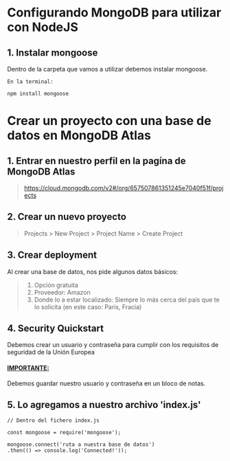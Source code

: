 # Configurando MongoDB para utilizar con NodeJS

## 1. Instalar mongoose

Dentro de la carpeta que vamos a utilizar debemos instalar mongoose.

```
En la terminal:

npm install mongoose
```

# Crear un proyecto con una base de datos en MongoDB Atlas

## 1. Entrar en nuestro perfil en la pagína de MongoDB Atlas

> https://cloud.mongodb.com/v2#/org/657507861351245e7040f51f/projects

## 2. Crear un nuevo proyecto

> Projects > New Project > Project Name > Create Project

## 3. Crear deployment

Al crear una base de datos, nos pide algunos datos básicos:
> 1. Opción gratuita <br>
> 2. Proveedor: Amazon <br>
> 3. Donde lo a estar localizado: Siempre lo más cerca del país que te lo solicita (en este caso: Paris, Fracia)

## 4. Security Quickstart
Debemos crear un usuario y contraseña para cumplir con los requisitos de seguridad de la Unión Europea

#### <ins>IMPORTANTE:</ins>
Debemos guardar nuestro usuario y contraseña en un bloco de notas.

## 5. Lo agregamos a nuestro archivo 'index.js'

```
// Dentro del fichero index.js

const mongoose = require('mongoose');

mongoose.connect('ruta a nuestra base de datos')
.then(() => console.log('Connected!'));
```